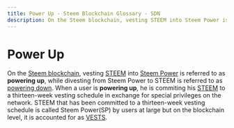 ```yaml
---
title: Power Up - Steem Blockchain Glossary - SDN
description: On the Steem blockchain, vesting STEEM into Steem Power is referred to as “powering up”, while divesting from Steem Power to STEEM is referred to as "powering down".
---
```

# Power Up

On the [Steem blockchain](/glossary/steem-blockchain.md), vesting [STEEM](/glossary/steem.md) into [Steem Power](/glossary/steem-power.md) is referred to as **powering up**, while divesting from Steem Power to STEEM is referred to as [powering down](/glossary/power-down.md). When a user is **powering up**, he is commiting his [STEEM](/glossary/steem.md) to a thirteen-week vesting schedule in exchange for special privileges on the network. STEEM that has been committed to a thirteen-week vesting schedule is called Steem Power(SP) by users at large but on the blockchain level, it is accounted for as [VESTS](/glossary/vests.md).